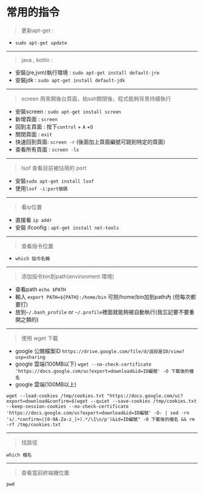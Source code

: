# 常用的指令
> 更新apt-get :
* `sudo apt-get update`

---
>java , kotlin :
*  安裝(jre,jvm)執行環境 : `sudo apt-get install default-jre`
*  安裝jdk : `sudo apt-get install default-jdk`

---
> screen 用來開後台頁面，始ssh關閉後，程式能夠背景持續執行
* 安裝screen : `sudo apt-get install screen`
* 新增頁面 : `screen`
* 回到主頁面 : 按下`control` + `A` +`D`
* 關閉頁面 : `exit`
* 快速回到頁面: `screen -r` (後面加上頁面編號可跳到特定的頁面)
* 查看所有頁面 : `screen -ls`

---
> lsof 查看目前被佔用的 port 
* 安裝`sudo apt-get install lsof`
* 使用`lsof -i:port號碼`

---
> 看ip位置
* 直接看 `ip addr`
* 安裝 ifconfig : `apt-get install net-tools`

---
> 查看指令位置
* `which 指令名稱`

---
> 添加指令bin到path(environment 環境)
* 查看path `echo $PATH`
* 輸入 `export PATH=${PATH}:/home/bin` 可把/home/bin加到path內 (但每次都要打)
* 放到`~/.bash_profile` or `~/.profile`裡面就能夠被自動執行(我忘記要不要重開之類的)

---
> 使用 wget 下載
* google 公開檔案ID `https://drive.google.com/file/d/這段是ID/view?usp=sharing`
* google 雲端(100MB以下) `wget --no-check-certificate 'https://docs.google.com/uc?export=download&id=ID編號' -O 下載後的檔名`
* google 雲端(100MB以上)
``` 
wget --load-cookies /tmp/cookies.txt "https://docs.google.com/uc?export=download&confirm=$(wget --quiet --save-cookies /tmp/cookies.txt --keep-session-cookies --no-check-certificate 'https://docs.google.com/uc?export=download&id=ID編號' -O- | sed -rn 's/.*confirm=([0-9A-Za-z_]+).*/\1\n/p')&id=ID編號" -O 下載後的檔名 && rm -rf /tmp/cookies.txt
```

---
> 找路徑

```
which 檔名
```

---
> 查看當前終端機位置
```
pwd
```
